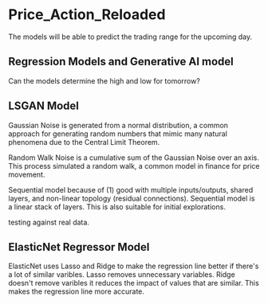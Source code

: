 # Price_Action_Reloaded
The models will be able to predict the trading range for the upcoming day.

## Regression Models and Generative AI model
Can the models determine the high and low for tomorrow?



## LSGAN Model
Gaussian Noise is generated from a normal distribution, a common approach for generating random numbers that mimic many natural phenomena due to the Central Limit Theorem.

Random Walk Noise is a cumulative sum of the Gaussian Noise over an axis. This process simulated a random walk, a common model in finance for price movement. 

Sequential model because of (1) good with multiple inputs/outputs, shared layers, and non-linear topology (residual connections). Sequential model is a linear stack of layers. This is also suitable for initial explorations.

testing against real data.


## ElasticNet Regressor Model
ElasticNet uses Lasso and Ridge to make the regression line better if there's a lot of similar varibles. Lasso removes unnecessary variables. Ridge doesn't remove varibles it reduces the impact of values that are similar. This makes the regression line more accurate.


